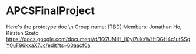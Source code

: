 # APCSFinalProject
Here's the prototype doc \n
Group name: (TBD)
Members: Jonathan Ho, Kirsten Szeto
https://docs.google.com/document/d/1Q7UMiH_Ij0yi7uksWHtDGH4c1utSSgY0uF96kxaX7Jc/edit?ts=60aacf0a
